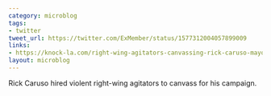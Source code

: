 ```yaml
---
category: microblog
tags:
- twitter
tweet_url: https://twitter.com/ExMember/status/1577312004057899009
links:
- https://knock-la.com/right-wing-agitators-canvassing-rick-caruso-mayoral-campaign/
layout: microblog
---
```

Rick Caruso hired violent right-wing agitators to canvass for his campaign.
